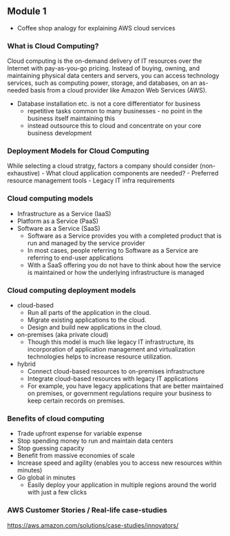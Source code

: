 ## Module 1
- Coffee shop analogy for explaining AWS cloud services

### What is Cloud Computing?
Cloud computing is the on-demand delivery of IT resources over the Internet with pay-as-you-go pricing. Instead of buying, owning, and maintaining physical data centers and servers, you can access technology services, such as computing power, storage, and databases, on an as-needed basis from a cloud provider like Amazon Web Services (AWS).

- Database installation etc. is not a core differentiator for business
    - repetitive tasks common to many businesses - no point in the business itself maintaining this
    - instead outsource this to cloud and concentrate on your core business development

### Deployment Models for Cloud Computing
While selecting a cloud stratgy, factors a company should consider (non-exhaustive)
    - What cloud application components are needed?
    - Preferred resource management tools
    - Legacy IT infra requirements

### Cloud computing models
- Infrastructure as a Service (IaaS)
- Platform as a Service (PaaS)
- Software as a Service (SaaS)
    - Software as a Service provides you with a completed product that is run and managed by the service provider
    - In most cases, people referring to Software as a Service are referring to end-user applications
    - With a SaaS offering you do not have to think about how the service is maintained or how the underlying infrastructure is managed

### Cloud computing deployment models
- cloud-based
    - Run all parts of the application in the cloud.
    - Migrate existing applications to the cloud.
    - Design and build new applications in the cloud.
- on-premises (aka private cloud)
    - Though this model is much like legacy IT infrastructure, its incorporation of application management and virtualization technologies helps to increase resource utilization.
- hybrid
    - Connect cloud-based resources to on-premises infrastructure
    - Integrate cloud-based resources with legacy IT applications
    - For example, you have legacy applications that are better maintained on premises, or government regulations require your business to keep certain records on premises.

### Benefits of cloud computing
- Trade upfront expense for variable expense
- Stop spending money to run and maintain data centers
- Stop guessing capacity
- Benefit from massive economies of scale
- Increase speed and agility (enables you to access new resources within minutes)
- Go global in minutes
    - Easily deploy your application in multiple regions around the world with just a few clicks

### AWS Customer Stories / Real-life case-studies
https://aws.amazon.com/solutions/case-studies/innovators/